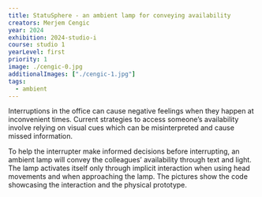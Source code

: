 ```yaml
---
title: StatuSphere - an ambient lamp for conveying availability
creators: Merjem Cengic
year: 2024
exhibition: 2024-studio-i
course: studio 1
yearLevel: first
priority: 1
image: ./cengic-0.jpg
additionalImages: ["./cengic-1.jpg"]
tags:
  - ambient
---
```


Interruptions in the office can cause negative feelings when they happen at inconvenient times. Current strategies to access someone’s availability involve relying on visual cues which can be misinterpreted and cause missed information.

To help the  interrupter make informed decisions before interrupting, an ambient lamp will convey the colleagues’ availability through text and light. The lamp activates itself only through implicit interaction when using head movements and when approaching the lamp. The pictures show the code showcasing the interaction and the physical prototype.


